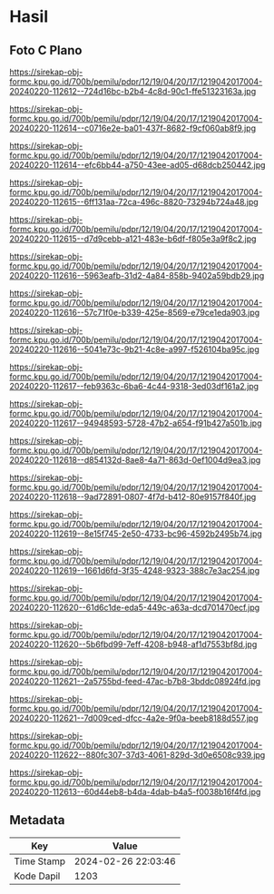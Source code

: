 # Hasil

## Foto C Plano

https://sirekap-obj-formc.kpu.go.id/700b/pemilu/pdpr/12/19/04/20/17/1219042017004-20240220-112612--724d16bc-b2b4-4c8d-90c1-ffe51323163a.jpg

https://sirekap-obj-formc.kpu.go.id/700b/pemilu/pdpr/12/19/04/20/17/1219042017004-20240220-112614--c0716e2e-ba01-437f-8682-f9cf060ab8f9.jpg

https://sirekap-obj-formc.kpu.go.id/700b/pemilu/pdpr/12/19/04/20/17/1219042017004-20240220-112614--efc6bb44-a750-43ee-ad05-d68dcb250442.jpg

https://sirekap-obj-formc.kpu.go.id/700b/pemilu/pdpr/12/19/04/20/17/1219042017004-20240220-112615--6ff131aa-72ca-496c-8820-73294b724a48.jpg

https://sirekap-obj-formc.kpu.go.id/700b/pemilu/pdpr/12/19/04/20/17/1219042017004-20240220-112615--d7d9cebb-a121-483e-b6df-f805e3a9f8c2.jpg

https://sirekap-obj-formc.kpu.go.id/700b/pemilu/pdpr/12/19/04/20/17/1219042017004-20240220-112616--5963eafb-31d2-4a84-858b-9402a59bdb29.jpg

https://sirekap-obj-formc.kpu.go.id/700b/pemilu/pdpr/12/19/04/20/17/1219042017004-20240220-112616--57c71f0e-b339-425e-8569-e79ce1eda903.jpg

https://sirekap-obj-formc.kpu.go.id/700b/pemilu/pdpr/12/19/04/20/17/1219042017004-20240220-112616--5041e73c-9b21-4c8e-a997-f526104ba95c.jpg

https://sirekap-obj-formc.kpu.go.id/700b/pemilu/pdpr/12/19/04/20/17/1219042017004-20240220-112617--feb9363c-6ba6-4c44-9318-3ed03df161a2.jpg

https://sirekap-obj-formc.kpu.go.id/700b/pemilu/pdpr/12/19/04/20/17/1219042017004-20240220-112617--94948593-5728-47b2-a654-f91b427a501b.jpg

https://sirekap-obj-formc.kpu.go.id/700b/pemilu/pdpr/12/19/04/20/17/1219042017004-20240220-112618--d854132d-8ae8-4a71-863d-0ef1004d9ea3.jpg

https://sirekap-obj-formc.kpu.go.id/700b/pemilu/pdpr/12/19/04/20/17/1219042017004-20240220-112618--9ad72891-0807-4f7d-b412-80e9157f840f.jpg

https://sirekap-obj-formc.kpu.go.id/700b/pemilu/pdpr/12/19/04/20/17/1219042017004-20240220-112619--8e15f745-2e50-4733-bc96-4592b2495b74.jpg

https://sirekap-obj-formc.kpu.go.id/700b/pemilu/pdpr/12/19/04/20/17/1219042017004-20240220-112619--1661d6fd-3f35-4248-9323-388c7e3ac254.jpg

https://sirekap-obj-formc.kpu.go.id/700b/pemilu/pdpr/12/19/04/20/17/1219042017004-20240220-112620--61d6c1de-eda5-449c-a63a-dcd701470ecf.jpg

https://sirekap-obj-formc.kpu.go.id/700b/pemilu/pdpr/12/19/04/20/17/1219042017004-20240220-112620--5b6fbd99-7eff-4208-b948-af1d7553bf8d.jpg

https://sirekap-obj-formc.kpu.go.id/700b/pemilu/pdpr/12/19/04/20/17/1219042017004-20240220-112621--2a5755bd-feed-47ac-b7b8-3bddc08924fd.jpg

https://sirekap-obj-formc.kpu.go.id/700b/pemilu/pdpr/12/19/04/20/17/1219042017004-20240220-112621--7d009ced-dfcc-4a2e-9f0a-beeb8188d557.jpg

https://sirekap-obj-formc.kpu.go.id/700b/pemilu/pdpr/12/19/04/20/17/1219042017004-20240220-112622--880fc307-37d3-4061-829d-3d0e6508c939.jpg

https://sirekap-obj-formc.kpu.go.id/700b/pemilu/pdpr/12/19/04/20/17/1219042017004-20240220-112613--60d44eb8-b4da-4dab-b4a5-f0038b16f4fd.jpg


## Metadata

| Key        | Value               |
| ---------- | ------------------- |
| Time Stamp | 2024-02-26 22:03:46 |
| Kode Dapil | 1203                |



